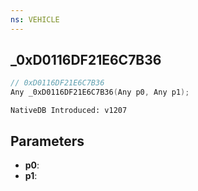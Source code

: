 ```yaml
---
ns: VEHICLE
---
```

## _0xD0116DF21E6C7B36

```c
// 0xD0116DF21E6C7B36
Any _0xD0116DF21E6C7B36(Any p0, Any p1);
```

```
NativeDB Introduced: v1207
```

## Parameters
* **p0**:
* **p1**:

